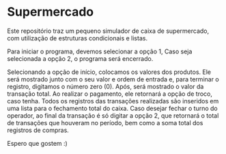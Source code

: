 # Supermercado
Este repositório traz um pequeno simulador de caixa de supermercado, com utilização de estruturas condicionais e listas.

Para iniciar o programa, devemos selecionar a opção 1, Caso seja selecionada a opção 2, o programa será encerrado.

Selecionando a opção de início, colocamos os valores dos produtos. Ele será mostrado junto com o seu valor e ordem de entrada e, para terminar o registro, digitamos o número zero (0).
Após, será mostrado o valor da transação total. Ao realizar o pagamento, ele retornará a opção de troco, caso tenha.
Todos os registros das transações realizadas são inseridos em uma lista para o fechamento total do caixa. Caso desejar fechar o turno do operador, ao final da transação é só digitar a opção 2, que retornará o total de transações que houveram no período, bem como a soma total dos registros de compras.

Espero que gostem :)

